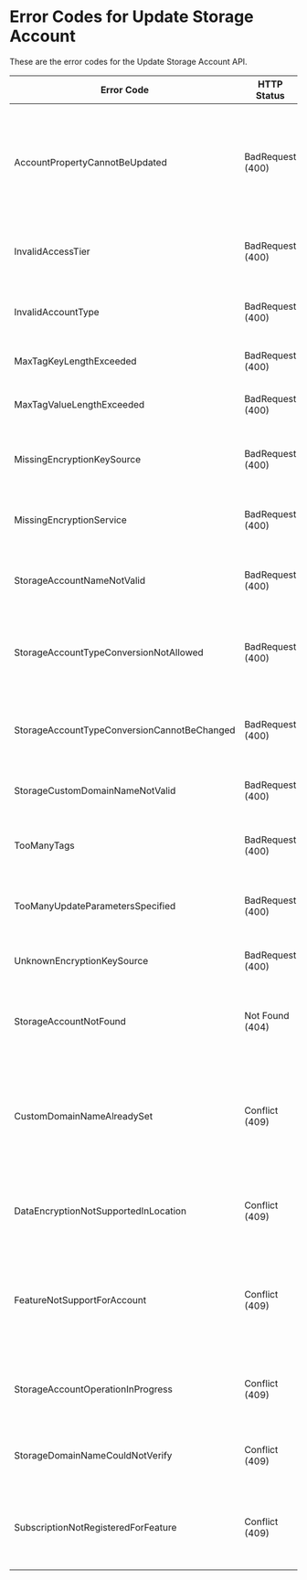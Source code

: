 # Error Codes for Update Storage Account

These are the error codes for the Update Storage Account API.

| Error Code                                  | HTTP Status      | Description                                                                                   |
|---------------------------------------------|------------------|-----------------------------------------------------------------------------------------------|
| AccountPropertyCannotBeUpdated              | BadRequest (400) | A property that cannot be updated for the storage account was specified in the PATCH request. |
| InvalidAccessTier                           | BadRequest (400) | The access tier is not allowed for this account kind.                                         |
| InvalidAccountType                          | BadRequest (400) | The specified Account type is invalid.                                                        |
| MaxTagKeyLengthExceeded                     | BadRequest (400) | A key given in the tags is too long.                                                          |
| MaxTagValueLengthExceeded                   | BadRequest (400) | A value given in the tags is too long.                                                        |
| MissingEncryptionKeySource                  | BadRequest (400) | Encryption KeySource is missing from the request.                                             |
| MissingEncryptionService                    | BadRequest (400) | Encryption Service is missing from the request.                                               |
| StorageAccountNameNotValid                  | BadRequest (400) | The specified account name is not valid.                                                      |
| StorageAccountTypeConversionNotAllowed      | BadRequest (400) | The storage account does not support account type conversion                                  |
| StorageAccountTypeConversionCannotBeChanged | BadRequest (400) | The storage account does not support SKU conversion.                                          |
| StorageCustomDomainNameNotValid             | BadRequest (400) | The domain name specified is not valid.                                                       |
| TooManyTags                                 | BadRequest (400) | Too many tags are specified for the storage account.                                          |
| TooManyUpdateParametersSpecified            | BadRequest (400) | Attempting to update multiple account properties                                              |
| UnknownEncryptionKeySource                  | BadRequest (400) | Encryption KeySource given is unknown.                                                        |
| StorageAccountNotFound                      | Not Found (404)  | The specified storage account does not exist.                                                 |
| CustomDomainNameAlreadySet                  | Conflict (409)   | Custom domain is already set. Current value must be unregistered before setting a new value.  |
| DataEncryptionNotSupportedInLocation        | Conflict (409)   | Data Encryption is not supported in the Location.                                             |
| FeatureNotSupportForAccount                 | Conflict (409)   | A Feature is not supported for the account because its creation time is too old.              |
| StorageAccountOperationInProgress           | Conflict (409)   | An operation for the storage account is in progress.                                          |
| StorageDomainNameCouldNotVerify             | Conflict (409)   | The custom domain name could not be verified.                                                 |
| SubscriptionNotRegisteredForFeature         | Conflict (409)   | The subscription is not registered for the required feature.                                  |